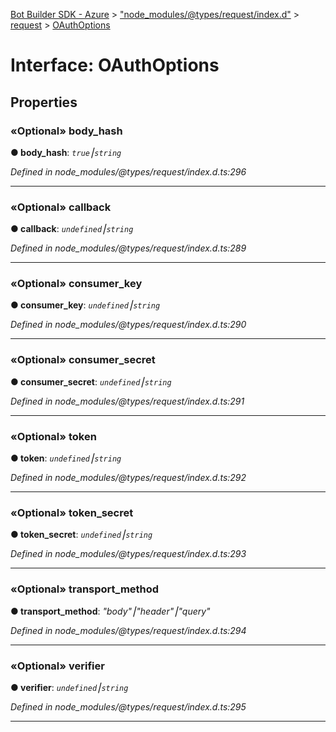 [Bot Builder SDK - Azure](../README.md) > ["node_modules/@types/request/index.d"](../modules/_node_modules__types_request_index_d_.md) > [request](../modules/_node_modules__types_request_index_d_.request.md) > [OAuthOptions](../interfaces/_node_modules__types_request_index_d_.request.oauthoptions.md)



# Interface: OAuthOptions


## Properties
<a id="body_hash"></a>

### «Optional» body_hash

**●  body_hash**:  *`true`⎮`string`* 

*Defined in node_modules/@types/request/index.d.ts:296*





___

<a id="callback"></a>

### «Optional» callback

**●  callback**:  *`undefined`⎮`string`* 

*Defined in node_modules/@types/request/index.d.ts:289*





___

<a id="consumer_key"></a>

### «Optional» consumer_key

**●  consumer_key**:  *`undefined`⎮`string`* 

*Defined in node_modules/@types/request/index.d.ts:290*





___

<a id="consumer_secret"></a>

### «Optional» consumer_secret

**●  consumer_secret**:  *`undefined`⎮`string`* 

*Defined in node_modules/@types/request/index.d.ts:291*





___

<a id="token"></a>

### «Optional» token

**●  token**:  *`undefined`⎮`string`* 

*Defined in node_modules/@types/request/index.d.ts:292*





___

<a id="token_secret"></a>

### «Optional» token_secret

**●  token_secret**:  *`undefined`⎮`string`* 

*Defined in node_modules/@types/request/index.d.ts:293*





___

<a id="transport_method"></a>

### «Optional» transport_method

**●  transport_method**:  *"body"⎮"header"⎮"query"* 

*Defined in node_modules/@types/request/index.d.ts:294*





___

<a id="verifier"></a>

### «Optional» verifier

**●  verifier**:  *`undefined`⎮`string`* 

*Defined in node_modules/@types/request/index.d.ts:295*





___


